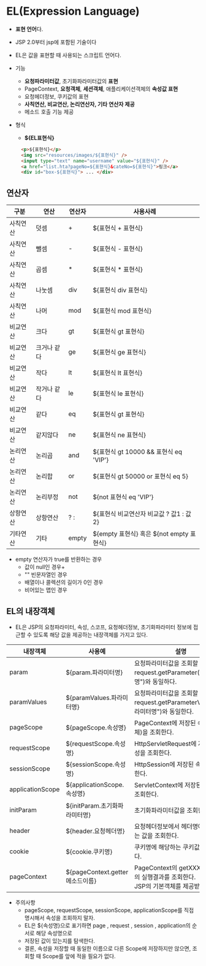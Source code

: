 # EL(Expression Language)
- **표현 언어**다.
- JSP 2.0부터 jsp에 포함된 기술이다
- EL은 값을 표현할 때 사용되는 스크립트 언어다.
- 기능
  - **요청파라미터값**, 초기화파라미터값의 **표현**
  - PageContext, **요청객체**, **세션객체**, 애플리케이션객체의 **속성값 표현**
  - 요청헤더정보, 쿠키값의 표현
  - **사칙연산, 비교연산, 논리연산자, 기타 연산자 제공**
  - 메소드 호출 기능 제공

- 형식
  - **${EL표현식}**
  ```html
    <p>${표현식}</p>
    <img src="resources/images/${표현식}" />
    <input type="text" name="username" value="${표현식}" />
    <a href="list.hta?pageNo=${표현식}&cateNo=${표현식}">링크</a>
    <div id="box-${표현식}"> ... </div>
  ```
## 연산자

| 구분 | 연산 | 연산자 | 사용사례 |
| --- | --- | --- | --- |
| 사칙연산 | 덧셈 | + | ${표현식 + 표현식} |
| 사칙연산 |  뺄셈 | - | ${표현식 - 표현식} |
| 사칙연산 | 곱셈 | * | ${표현식 * 표현식} |
| 사칙연산 | 나눗셈 | div | ${표현식 div 표현식} |
| 사칙연산 | 나머 | mod | ${표현식 mod 표현식} |
| 비교연산 | 크다 | gt | ${표현식 gt 표현식} |
| 비교연산 | 크거나 같다| ge | ${표현식 ge 표현식} |
| 비교연산 | 작다 | lt | ${표현식 lt 표현식} |
| 비교연산 | 작거나 같다 | le | ${표현식 le 표현식} |
| 비교연산 | 같다 | eq | ${표현식 gt 표현식} |		
| 비교연산 | 같지않다 | ne | ${표현식 ne 표현식} |
| 논리연산 | 논리곱 | and | ${표현식 gt 10000 && 표현식 eq 'VIP'} |
| 논리연산 | 논리합 | or | ${표현식 gt 50000 or 표현식 eq 5} |
| 논리연산 | 논리부정 | not	|	${not 표현식 eq 'VIP'} |
| 상항연산 | 상항연산 | ? : | 	${표현식 비교연산자 비교값 ? 값1 : 값2} |
| 기타연산 | 기타 | empty|  ${empty 표현식} 혹은 ${not empty 표현식} |

 - empty 연산자가 true를 반환하는 경우
   + 값이  null인 경우+
   + "" 빈문자열인 경우
   + 배열이나 콜렉션의 길이가 0인 경우
   + 비어있는 맵인 경우
   

## EL의 내장객체
- EL은 JSP의 요청파라미터, 속성, 스코프, 요청헤더정보, 초기화파라미터 정보에 접근할 수 있도록 해당 값을 제공하는 내장객체를 가지고 있다.

| 내장객체 | 사용예 | 설명 | 
| --- | --- | --- |
| param| ${param.파라미터명} | 요청파라미터값을 조회할 수 있다. <br/> request.getParameter("파라미터명")와 동일하다. |
| paramValues | ${paramValues.파라미터명} | 요청파라미터값을 조회할 수 있다. <br />request.getParameterValues("파라미터명")와 동일한다. |
| pageScope | ${pageScope.속성명} | PageContext에 저장된 속성(값, 객체)을 조회한다. |
| requestScope | ${requestScope.속성명} | HttpServletRequest에 저장된 속성을 조회한다. |
| sessionScope | ${sessionScope.속성명} | HttpSession에 저장된 속성을 조회한다. |
| applicationScope | ${applicationScope.속성명} | ServletContext에 저장된 속성을 조회한다. |
| initParam | ${initParam.초기화파라미터명} | 초기화파라미터값을 조회한다. |
| header | ${header.요청헤더명} | 요청헤더정보에서 헤더명에 해당하는 값을 조회한다. |
| cookie | ${cookie.쿠키명} | 쿠키명에 해당하는 쿠키값을 조회한다. |
| pageContext | ${pageContext.getter메소드이름} | PageContext의 getXXX()메소드의 실행결과를 조회한다. <br />JSP의 기본객체를 제공받을 수 있다. |
- 주의사항
  - pageScope, requestScope, sessionScope, applicationScope를 직접 명시해서 속성을 조회하지 말자.
  - EL은 ${속성명}으로 표기하면 page , request , session , application의 순서로 해당 속성명으로
  - 저장된 값이 있는지를 탐색한다.
  - 결론, 속성을 저장할 때 동일한 이름으로 다른 Scope에 저장하지만 않으면, 조회할 때 Scope를 앞에 적을 필요가 없다.















						









		
